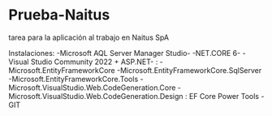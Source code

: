 # Prueba-Naitus
 tarea para la aplicación al trabajo en Naitus SpA 

Instalaciones: 	-Microsoft AQL Server Manager Studio-
				-NET.CORE 6-
				-Visual Studio Community 2022 + ASP.NET-
					<NuGet> : -Microsoft.EntityFrameworkCore
							  -Microsoft.EntityFrameworkCore.SqlServer
							  -Microsoft.EntityFrameworkCore.Tools
							  -Microsoft.VisualStudio.Web.CodeGeneration.Core
							  -Microsoft.VisualStudio.Web.CodeGeneration.Design
					<Extencion> : EF Core Power Tools
				-GIT
